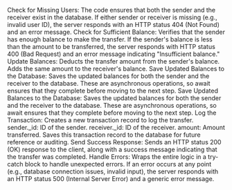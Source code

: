 Check for Missing Users:
The code ensures that both the sender and the receiver exist in the database.
If either sender or receiver is missing (e.g., invalid user ID), the server responds with an HTTP status 404 (Not Found) and an error message.
Check for Sufficient Balance:
Verifies that the sender has enough balance to make the transfer.
If the sender's balance is less than the amount to be transferred, the server responds with HTTP status 400 (Bad Request) and an error message indicating "Insufficient balance."
Update Balances:
Deducts the transfer amount from the sender's balance.
Adds the same amount to the receiver's balance.
Save Updated Balances to the Database:
Saves the updated balances for both the sender and the receiver to the database.
These are asynchronous operations, so await ensures that they complete before moving to the next step.
Save Updated Balances to the Database:
Saves the updated balances for both the sender and the receiver to the database.
These are asynchronous operations, so await ensures that they complete before moving to the next step.
Log the Transaction:
Creates a new transaction record to log the transfer.
sender._id: ID of the sender.
receiver._id: ID of the receiver.
amount: Amount transferred.
Saves this transaction record to the database for future reference or auditing.
Send Success Response:
Sends an HTTP status 200 (OK) response to the client, along with a success message indicating that the transfer was completed.
Handle Errors:
Wraps the entire logic in a try-catch block to handle unexpected errors.
If an error occurs at any point (e.g., database connection issues, invalid input), the server responds with an HTTP status 500 (Internal Server Error) and a generic error message.
